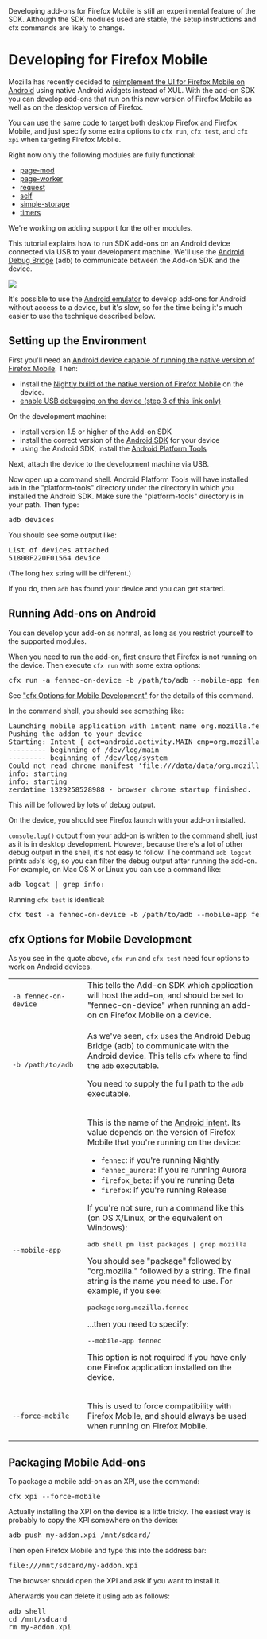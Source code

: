<!-- This Source Code Form is subject to the terms of the Mozilla Public
   - License, v. 2.0. If a copy of the MPL was not distributed with this
   - file, You can obtain one at http://mozilla.org/MPL/2.0/. -->

<div class="warning">Developing add-ons for Firefox Mobile is still
an experimental feature of the SDK. Although the SDK modules used are
stable, the setup instructions and cfx commands are likely to change.
</div>

# Developing for Firefox Mobile #

Mozilla has recently decided to
[reimplement the UI for Firefox Mobile on Android](http://starkravingfinkle.org/blog/2011/11/firefox-for-android-native-android-ui/)
 using native Android widgets instead of XUL. With the add-on SDK you
can develop add-ons that run on this new version of Firefox Mobile as
well as on the desktop version of Firefox.

You can use the same code to target both desktop Firefox and Firefox
Mobile, and just specify some extra options to `cfx run`, `cfx test`,
and `cfx xpi` when targeting Firefox Mobile.

Right now only the following modules are fully functional:

* [page-mod](packages/addon-kit/page-mod.html)
* [page-worker](packages/addon-kit/page-worker.html)
* [request](packages/addon-kit/request.html)
* [self](packages/addon-kit/self.html)
* [simple-storage](packages/addon-kit/simple-storage.html)
* [timers](packages/addon-kit/timers.html)

We're working on adding support for the other modules.

This tutorial explains how to run SDK add-ons on an Android
device connected via USB to your development machine.
We'll use the
[Android Debug Bridge](http://developer.android.com/guide/developing/tools/adb.html)
(adb) to communicate between the Add-on SDK and the device.

<img class="image-center" src="static-files/media/mobile-setup-adb.png"/>

It's possible to use the
[Android emulator](http://developer.android.com/guide/developing/tools/emulator.html)
to develop add-ons for Android without access to a device, but it's slow,
so for the time being it's much easier to use the technique described
below.

## Setting up the Environment ##

First you'll need an
[Android device capable of running the native version of
Firefox Mobile](https://wiki.mozilla.org/Mobile/Platforms/Android#System_Requirements).
Then:

* install the
[Nightly build of the native version of Firefox Mobile](https://wiki.mozilla.org/Mobile/Platforms/Android#Download_Nightly)
on the device.
* [enable USB debugging on the device (step 3 of this link only)](http://developer.android.com/guide/developing/device.html#setting-up)

On the development machine:

* install version 1.5 or higher of the Add-on SDK
* install the correct version of the
[Android SDK](http://developer.android.com/sdk/index.html)
for your device
* using the Android SDK, install the
[Android Platform Tools](http://developer.android.com/sdk/installing.html#components)

Next, attach the device to the development machine via USB.

Now open up a command shell. Android Platform Tools will have
installed `adb` in the "platform-tools" directory under the directory
in which you installed the Android SDK. Make sure the "platform-tools"
directory is in your path. Then type:

<pre>
adb devices
</pre>

You should see some output like:

<pre>
List of devices attached
51800F220F01564 device
</pre>

(The long hex string will be different.)

If you do, then `adb` has found your device and you can get started.

## Running Add-ons on Android ##

You can develop your add-on as normal, as long as you restrict yourself
to the supported modules.

When you need to run the add-on, first ensure that Firefox is not running
on the device. Then execute `cfx run` with some extra options:

<pre>
cfx run -a fennec-on-device -b /path/to/adb --mobile-app fennec --force-mobile
</pre>

See ["cfx Options for Mobile Development"](dev-guide/addon-development/mobile.html#cfx-options)
for the details of this command.

In the command shell, you should see something like:

<pre>
Launching mobile application with intent name org.mozilla.fennec
Pushing the addon to your device
Starting: Intent { act=android.activity.MAIN cmp=org.mozilla.fennec/.App (has extras) }
--------- beginning of /dev/log/main
--------- beginning of /dev/log/system
Could not read chrome manifest 'file:///data/data/org.mozilla.fennec/chrome.manifest'.
info: starting
info: starting
zerdatime 1329258528988 - browser chrome startup finished.
</pre>

This will be followed by lots of debug output.

On the device, you should see Firefox launch with your add-on installed.

`console.log()` output from your add-on is written to the command shell,
just as it is in desktop development. However, because there's a
lot of other debug output in the shell, it's not easy to follow.
The command `adb logcat` prints `adb`'s log, so you can filter the
debug output after running the add-on. For example, on Mac OS X
or Linux you can use a command like:

<pre>
adb logcat | grep info:
</pre>

Running `cfx test` is identical:

<pre>
cfx test -a fennec-on-device -b /path/to/adb --mobile-app fennec --force-mobile
</pre>

## <a name="cfx-options">cfx Options for Mobile Development</a> ##

As you see in the quote above, `cfx run` and `cfx test` need four options to
work on Android devices.

<table>
<colgroup>
<col width="30%">
<col width="70%">
</colgroup>

<tr>
  <td>
    <code>-a fennec-on-device</code>
  </td>
  <td>
    This tells the Add-on SDK which application will host the
    add-on, and should be set to "fennec-on-device" when running
    an add-on on Firefox Mobile on a device.
  </td>
</tr>
<tr>
  <td>
    <code>-b /path/to/adb</code>
  </td>
  <td>
    <p>As we've seen, <code>cfx</code> uses the Android Debug Bridge (adb)
    to communicate with the Android device. This tells <code>cfx</code>
    where to find the <code>adb</code> executable.</p>
    <p>You need to supply the full path to the <code>adb</code> executable.</p>
  </td>
</tr>
<tr>
  <td>
    <code>--mobile-app</code>
  </td>
  <td>
    <p>This is the name of the <a href="http://developer.android.com/reference/android/content/Intent.html">
    Android intent</a>. Its value depends on the version of Firefox Mobile
    that you're running on the device:</p>
    <ul>
      <li><code>fennec</code>: if you're running Nightly</li>
      <li><code>fennec_aurora</code>: if you're running Aurora</li>
      <li><code>firefox_beta</code>: if you're running Beta</li>
      <li><code>firefox</code>: if you're running Release</li>
    </ul>
    <p>If you're not sure, run a command like this (on OS X/Linux, or the equivalent on Windows):</p>
    <pre>adb shell pm list packages | grep mozilla</pre>
    <p>You should see "package" followed by "org.mozilla." followed by a string.
    The final string is the name you need to use. For example, if you see:</p>
    <pre>package:org.mozilla.fennec</pre>
    <p>...then you need to specify:</p>
    <pre>--mobile-app fennec</pre>
    <p>This option is not required if you have only one Firefox application
    installed on the device.</p>
  </td>
</tr>
<tr>
  <td>
    <code>--force-mobile</code>
  </td>
  <td>
    <p>This is used to force compatibility with Firefox Mobile, and should
    always be used when running on Firefox Mobile.</p>
  </td>
</tr>
</table>

## Packaging Mobile Add-ons ##

To package a mobile add-on as an XPI, use the command:

<pre>
cfx xpi --force-mobile
</pre>

Actually installing the XPI on the device is a little tricky. The easiest way is
probably to copy the XPI somewhere on the device:

<pre>
adb push my-addon.xpi /mnt/sdcard/
</pre>

Then open Firefox Mobile and type this into the address bar:

<pre>
file:///mnt/sdcard/my-addon.xpi
</pre>

The browser should open the XPI and ask if you
want to install it.

Afterwards you can delete it using `adb` as follows:

<pre>
adb shell
cd /mnt/sdcard
rm my-addon.xpi
</pre>

